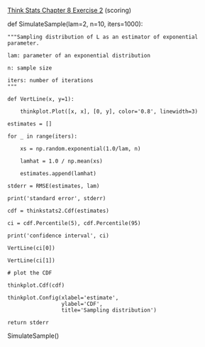 [Think Stats Chapter 8 Exercise 2](http://greenteapress.com/thinkstats2/html/thinkstats2009.html#toc77) (scoring)

def SimulateSample(lam=2, n=10, iters=1000):

    """Sampling distribution of L as an estimator of exponential parameter.

    lam: parameter of an exponential distribution
    
    n: sample size
    
    iters: number of iterations
    """
    
    def VertLine(x, y=1):
    
        thinkplot.Plot([x, x], [0, y], color='0.8', linewidth=3)

    estimates = []
    
    for _ in range(iters):
    
        xs = np.random.exponential(1.0/lam, n)
        
        lamhat = 1.0 / np.mean(xs)
        
        estimates.append(lamhat)

    stderr = RMSE(estimates, lam)
    
    print('standard error', stderr)

    cdf = thinkstats2.Cdf(estimates)
    
    ci = cdf.Percentile(5), cdf.Percentile(95)
    
    print('confidence interval', ci)
    
    VertLine(ci[0])
    
    VertLine(ci[1])

    # plot the CDF
    
    thinkplot.Cdf(cdf)
    
    thinkplot.Config(xlabel='estimate',
                     ylabel='CDF',
                     title='Sampling distribution')

    return stderr

SimulateSample()
